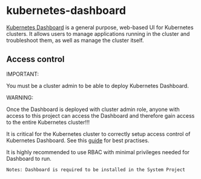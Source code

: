 # kubernetes-dashboard

[Kubernetes Dashboard](https://github.com/kubernetes/dashboard) is a general purpose, web-based UI for Kubernetes clusters. It allows users to manage applications running in the cluster and troubleshoot them, as well as manage the cluster itself.

## Access control

IMPORTANT: 

You must be a cluster admin to be able to deploy Kubernetes Dashboard. 

WARNING: 

Once the Dashboard is deployed with cluster admin role, anyone with access to this project can access the Dashboard and therefore gain access to the entire Kubernetes cluster!!!

It is critical for the Kubernetes cluster to correctly setup access control of Kubernetes Dashboard. See this [guide](https://github.com/kubernetes/dashboard/wiki/Access-control) for best practises.

It is highly recommended to use RBAC with minimal privileges needed for Dashboard to run.

`Notes: Dashboard is required to be installed in the System Project`
